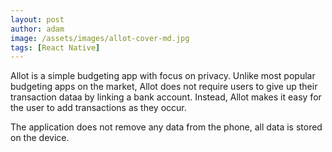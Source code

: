 ```yaml
---
layout: post
author: adam
image: /assets/images/allot-cover-md.jpg
tags: [React Native]
---
```

Allot is a simple budgeting app with focus on privacy. Unlike most popular budgeting apps on the market, Allot does not require users to give up their transaction dataa by linking a bank account. Instead, Allot makes it easy for the user to add transactions as they occur.

The application does not remove any data from the phone, all data is stored on the device.